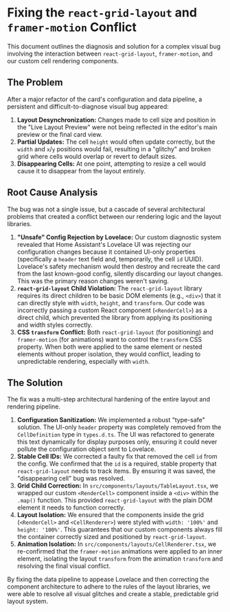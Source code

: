 # Fixing the `react-grid-layout` and `framer-motion` Conflict

This document outlines the diagnosis and solution for a complex visual bug involving the interaction between `react-grid-layout`, `framer-motion`, and our custom cell rendering components.

## The Problem

After a major refactor of the card's configuration and data pipeline, a persistent and difficult-to-diagnose visual bug appeared:

1.  **Layout Desynchronization:** Changes made to cell size and position in the "Live Layout Preview" were not being reflected in the editor's main preview or the final card view.
2.  **Partial Updates:** The cell `height` would often update correctly, but the `width` and `x`/`y` positions would fail, resulting in a "glitchy" and broken grid where cells would overlap or revert to default sizes.
3.  **Disappearing Cells:** At one point, attempting to resize a cell would cause it to disappear from the layout entirely.

## Root Cause Analysis

The bug was not a single issue, but a cascade of several architectural problems that created a conflict between our rendering logic and the layout libraries.

1.  **"Unsafe" Config Rejection by Lovelace:** Our custom diagnostic system revealed that Home Assistant's Lovelace UI was rejecting our configuration changes because it contained UI-only properties (specifically a `header` text field and, temporarily, the cell `id` UUID). Lovelace's safety mechanism would then destroy and recreate the card from the last known-good config, silently discarding our layout changes. This was the primary reason changes weren't saving.
2.  **`react-grid-layout` Child Violation:** The `react-grid-layout` library requires its direct children to be basic DOM elements (e.g., `<div>`) that it can directly style with `width`, `height`, and `transform`. Our code was incorrectly passing a custom React component (`<RenderCell>`) as a direct child, which prevented the library from applying its positioning and width styles correctly.
3.  **CSS `transform` Conflict:** Both `react-grid-layout` (for positioning) and `framer-motion` (for animations) want to control the `transform` CSS property. When both were applied to the same element or nested elements without proper isolation, they would conflict, leading to unpredictable rendering, especially with `width`.

## The Solution

The fix was a multi-step architectural hardening of the entire layout and rendering pipeline.

1.  **Configuration Sanitization:** We implemented a robust "type-safe" solution. The UI-only `header` property was completely removed from the `CellDefinition` type in `types.d.ts`. The UI was refactored to generate this text dynamically for display purposes only, ensuring it could never pollute the configuration object sent to Lovelace.
2.  **Stable Cell IDs:** We corrected a faulty fix that removed the cell `id` from the config. We confirmed that the `id` is a required, stable property that `react-grid-layout` needs to track items. By ensuring it was saved, the "disappearing cell" bug was resolved.
3.  **Grid Child Correction:** In `src/components/layouts/TableLayout.tsx`, we wrapped our custom `<RenderCell>` component inside a `<div>` within the `.map()` function. This provided `react-grid-layout` with the plain DOM element it needs to function correctly.
4.  **Layout Isolation:** We ensured that the components inside the grid (`<RenderCell>` and `<CellRenderer>`) were styled with `width: '100%'` and `height: '100%'`. This guarantees that our custom components always fill the container correctly sized and positioned by `react-grid-layout`.
5.  **Animation Isolation:** In `src/components/layouts/CellRenderer.tsx`, we re-confirmed that the `framer-motion` animations were applied to an inner element, isolating the layout `transform` from the animation `transform` and resolving the final visual conflict.

By fixing the data pipeline to appease Lovelace and then correcting the component architecture to adhere to the rules of the layout libraries, we were able to resolve all visual glitches and create a stable, predictable grid layout system.
